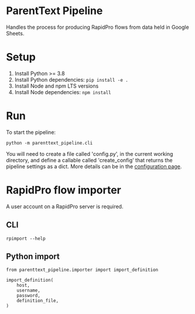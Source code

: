 # ParentText Pipeline

Handles the process for producing RapidPro flows from data held in Google Sheets.

# Setup

1. Install Python >= 3.8
2. Install Python dependencies: `pip install -e .`
3. Install Node and npm LTS versions
4. Install Node dependencies: `npm install`

# Run

To start the pipeline:

```
python -m parenttext_pipeline.cli
```

You will need to create a file called 'config.py', in the current working directory, and define a callable called 'create_config' that returns the pipeline settings as a dict. More details can be in the [configuration page].

# RapidPro flow importer

A user account on a RapidPro server is required.

## CLI

```
rpimport --help
```

## Python import

```
from parenttext_pipeline.importer import import_definition

import_definition(
    host,
    username,
    password,
    definition_file,
)
```

[configuration page]: docs/configuration.md

